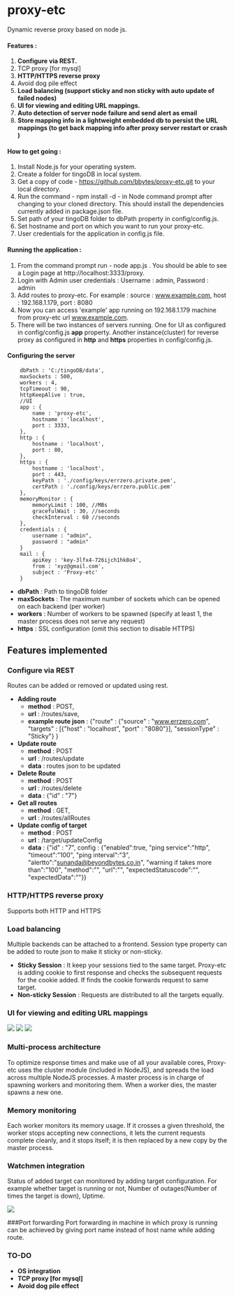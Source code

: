 proxy-etc
=========

Dynamic reverse proxy based on node js.

#### Features :
 1. **Configure via REST.**
 2. TCP proxy [for mysql]
 3. **HTTP/HTTPS reverse proxy**
 4. Avoid dog pile effect
 6. **Load balancing (support sticky and non sticky with auto update of failed nodes)**
 7. **UI for viewing and editing URL mappings.**
 8. **Auto detection of server node failure and send alert as email**
 9. **Store mapping info in a lightweight embedded db to persist the URL mappings (to get back mapping info after proxy server restart or crash )**
 
 
#### How to get going :
 
 1. Install Node.js for your operating system.
 2. Create a folder for tingoDB in local system.
 3. Get a copy of code - https://github.com/bbytes/proxy-etc.git to your local directory.
 4. Run the command - npm install -d - in Node command prompt after changing to your cloned directory.
    This should install the dependencies currently added in package.json file.
 5. Set path of your tingoDB folder to dbPath property in config/config.js.
 6. Set hostname and port on which you want to run your proxy-etc.
 6. User credentials for the application in config.js file.
    
 
#### Running the application : 

 1. From the command prompt run - node app.js . You should be able to see a Login page at http://localhost:3333/proxy.
 2. Login with Admin user credentials : Username : admin, Password : admin
 3. Add routes to proxy-etc. For example : source : www.example.com, host : 192.168.1.179, port : 8080
 4. Now you can access 'example' app running on 192.168.1.179 machine from proxy-etc url www.example.com.
 5. There will be two instances of servers running. One for UI as configured in config/config.js __app__ property. 
    Another instance(cluster) for reverse proxy as configured in __http__ and __https__ properties in config/config.js.
            


#### Configuring the server


		dbPath : 'C:/tingoDB/data',
		maxSockets : 500,
		workers : 4,
		tcpTimeout : 90,
		httpKeepAlive : true,
		//UI
		app : {
			name : 'proxy-etc',
			hostname : 'localhost',
			port : 3333,
		},
		http : {
			hostname : 'localhost',
			port : 80,
		},
		https : {
			hostname : 'localhost',
			port : 443,
			keyPath : './config/keys/errzero.private.pem',
			certPath : './config/keys/errzero.public.pem'
		},
		memoryMonitor : {
			memoryLimit : 100, //MBs
			gracefulWait : 30, //seconds
			checkInterval : 60 //seconds
		},
		credentials : {
			username : "admin",
			password : "admin"
		}
		mail : {
			apiKey : 'key-3lfx4-726ijch1hk8o4',
			from : 'xyz@gmail.com',
			subject : 'Proxy-etc'
		}
              
 * __dbPath__ : Path to tingoDB folder
 * __maxSockets__ : The maximum number of sockets which can be opened on
each backend (per worker)
 * __workers__ : Number of workers to be spawned (specify at least 1, the
master process does not serve any request)
 * __https__ : SSL configuration (omit this section to disable HTTPS)
 

## Features implemented 

### Configure via REST 
  Routes can be added or removed or updated using rest.

* __Adding route__ 
  * __method__ : POST, 
  * __url__ : /routes/save, 
  * __example route json__ : {"route" : {"source" : "www.errzero.com", "targets" : [{"host" : "localhost", "port" : "8080"}], "sessionType" : "Sticky"} }
* __Update route__ 
  * __method__ : POST
  * __url__ : /routes/update
  * __data__ : routes json to be updated
* __Delete Route__
  * __method__ : POST
  * __url__ : /routes/delete
  * __data__ : {"id" : "7"}
* __Get all routes__
  * __method__ : GET,
  * __url__ : /routes/allRoutes
* __Update config of target__
  * __method__ : POST
  * __url__ : /target/updateConfig
  * __data__ : {"id" : "7", config : {"enabled":true, "ping service":"http", "timeout":"100", "ping interval":"3",
"alertto":"sunanda@beyondbytes.co.in", "warning if takes more than":"100",
"method":"", "url":"", "expectedStatuscode":"", "expectedData":""}}

### HTTP/HTTPS reverse proxy
  Supports both HTTP and HTTPS

### Load balancing
  Multiple backends can be attached to a frontend. Session type property can be added to route json to make it sticky or non-sticky. 
  
 * __Sticky Session__ : It keep your sessions tied to the same target. Proxy-etc is adding cookie to first response and checks the subsequent requests for the cookie added. If finds the cookie forwards request to same target.
 * __Non-sticky Session__ : Requests are distributed to all the targets equally. 

### UI for viewing and editing URL mappings

<img src="screen-shots/login.png" />

<img src="screen-shots/home.png" />

<img src="screen-shots/add.png" />

### Multi-process architecture
To optimize response times and make use of all your available cores, Proxy-etc uses the cluster module (included in NodeJS), and spreads the load across multiple NodeJS processes. A master process is in charge of spawning workers and monitoring them. When a worker dies, the master spawns a new one.

### Memory monitoring
Each worker monitors its memory usage. If it crosses a given threshold, the worker stops accepting new connections, it lets the current requests complete cleanly, and it stops itself; it is then replaced by a new copy by the master process.

### Watchmen integration
Status of added target can monitored by adding target configuration. For example whether target is running or not, Number of outages(Number of times the target is down), Uptime.

<img src="screen-shots/targets.png" />

###Port forwarding
Port forwarding in machine in which proxy is running can be achieved by giving port name instead of host name while adding route.


### TO-DO
* __OS integration__
* __TCP proxy [for mysql]__
* __Avoid dog pile effect__  
